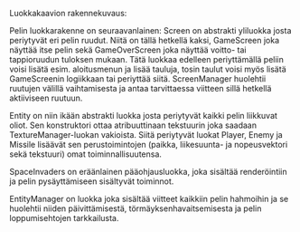Luokkakaavion rakennekuvaus:

Pelin luokkarakenne on seuraavanlainen:
Screen on abstrakti yliluokka josta periytyvät eri pelin ruudut.
Niitä on tällä hetkellä kaksi, GameScreen joka näyttää itse pelin sekä
GameOverScreen joka näyttää voitto- tai tappioruudun tuloksen mukaan.
Tätä luokkaa edelleen periyttämällä peliin voisi lisätä esim. aloitusmenun
ja lisää tauluja, tosin taulut voisi myös lisätä GameScreenin logiikkaan
tai periyttää siitä. ScreenManager huolehtii ruutujen välillä vaihtamisesta ja
antaa tarvittaessa viitteen sillä hetkellä aktiiviseen ruutuun.

Entity on niin ikään abstrakti luokka josta periytyvät kaikki pelin liikkuvat oliot.
Sen konstruktori ottaa atribuuttinaan tekstuurin joka saadaan TextureManager-luokan
vakioista. Siitä periytyvät luokat Player, Enemy ja Missile lisäävät sen perustoimintojen
(paikka, liikesuunta- ja nopeusvektori sekä tekstuuri) omat toiminnallisuutensa.

SpaceInvaders on eräänlainen pääohjausluokka, joka sisältää renderöintiin ja pelin 
pysäyttämiseen sisältyvät toiminnot.

EntityManager on luokka joka sisältää viitteet kaikkiin pelin hahmoihin ja se huolehtii
niiden päivittämisestä, törmäyksenhavaitsemisesta ja pelin loppumisehtojen tarkkailusta.

